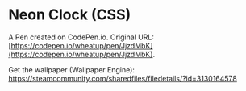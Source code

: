 # Neon Clock  (CSS)

A Pen created on CodePen.io. Original URL: [https://codepen.io/wheatup/pen/JjzdMbK](https://codepen.io/wheatup/pen/JjzdMbK).

Get the wallpaper (Wallpaper Engine): https://steamcommunity.com/sharedfiles/filedetails/?id=3130164578